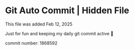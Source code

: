 # Git Auto Commit | Hidden File

This file was added Feb 12, 2025

Just for fun and keeping my daily git commit active 🤪

commit number: 1868592
